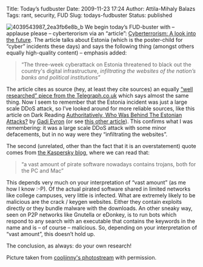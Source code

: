 Title: Today’s fudbuster
Date: 2009-11-23 17:24
Author: Attila-Mihaly Balazs
Tags: rant, security, FUD
Slug: todays-fudbuster
Status: published

![4039543987\_2ea3fb6e8b\_b](http://lh4.ggpht.com/_hrvCBhtWhJ4/SwqpLZeEVUI/AAAAAAAACCw/qS2sB2IDnN8/4039543987_2ea3fb6e8b_b%5B2%5D.jpg?imgmax=800 "4039543987_2ea3fb6e8b_b")
We begin today’s FUD-buster with – applause please – cyberterorism via
an “article”: [Cyberterrorism: A look into the
future](http://www.infosecurity-magazine.com/view/5217/cyberterrorism-a-look-into-the-future/).
The article talks about Estonia (which is the poster-child for “cyber”
incidents these days) and says the following thing (amongst others
equally high-quality content) – emphasis added:

> “The three-week cyberattack on Estonia threatened to black out the
> country's digital infrastructure, *infiltrating the websites of the
> nation’s banks and political institutions”*

The article cites as source (hey, at least they cite sources) an equally
[“well researched” piece from the
Telegraph.co.uk](http://www.telegraph.co.uk/comment/personal-view/3640255/Cyber-terrorism-is-real---ask-Estonia.html)
which says almost the same thing. Now I seem to remember that the
Estonia incident was just a large scale DDoS attack, so I’ve looked
around for more reliable sources, like this article on Dark Reading
[Authoritatively, Who Was Behind The Estonian
Attacks?](http://www.darkreading.com/blog/archives/2009/03/authoritatively.html?cid=ref-true)
by [Gadi Evron](http://www.lifeboat.com/ex/bios.gadi.evron) (or see
[this other
article](http://docs.google.com/gview?a=v&q=cache:byUMj6Djlb8J:www.ciaonet.org/journals/gjia/v9i1/0000699.pdf+gadi+evron+estonia+cert&hl=en&pid=bl&srcid=ADGEESh8wErGTDd40wtemXK4abbPY9bDAvS3H8CjDInhuu6a1FmG7mbL00j8MksD5sE6tEaNDaUHKEnTbWaVHNFxGW7xZMvBmdNJAvkQrQXxumlS_6pwleWZkauM566sE2C_0vEQwQ2R&sig=AFQjCNFc48jxFw9j87PpP5lSFb91RF2KIA)).
This confirms what I was remembering: it was a large scale DDoS attack
with some minor defacements, but in no way were they “infiltrating the
websites”.

The second (unrelated, other than the fact that it is an overstatement)
quote comes from [the Kaspersky
blog](http://www.viruslist.com/en/weblog?weblogid=208187902), where we
can read that:

> “a vast amount of pirate software nowadays contains trojans, both for
> the PC and Mac”

This depends very much on your interpretation of “vast amount” (as me
how I know :-P). Of the actual pirated software shared in limited
networks like college campuses, very little is infected. What are
extremely likely to be malicious are the crack / keygen websites. Either
they contain exploits directly or they bundle malware with the
downloads. An other sneaky way, seen on P2P networks like Gnutella or
eDonkey, is to run bots which respond to any search with an executable
that contains the keywords in the name and is – of course – malicious.
So, depending on your interpretation of “vast amount”, this doesn’t hold
up.

The conclusion, as always: do your own research!

Picture taken from [cooljinny's
photostream](http://www.flickr.com/photos/11600215@N02/) with
permission.
